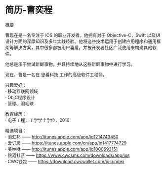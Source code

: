 # 简历-曹奕程

概要

曹现在是一名专注于 iOS 的职业开发者。他拥有对于 Objective-C，Swift 以及UI设计方面的深厚知识及多年实践经验。他将这些技术运用于创建应用程序和通用框架等解决方案，其中很多都被用户喜爱，并被开发者社区广泛使用来构建其他软件。

他总是乐于尝试新鲜事物，并且持续地从这些新鲜事物中进行学习。

现在，曹是一名在 思看科技 工作的高级软件工程师。

兴趣爱好：  
· 移动互联网领域  
· ObjC程序设计  
· 篮球、羽毛球  
  
 教育经历：  
· 电子工程，工学学士学位，2016

  
 精选项目：  
· 消汇邦 ——  http://itunes.apple.com/app/id1214743450  
· 爱订房 ——  https://itunes.apple.com/cn/app/id1417774729   
· 美咻咻 ——  http://itunes.apple.com/app/id1000593151  
· 银河社区 ——  https://www.cwcsms.com/downloads/app/ios  
· CWC钱包 ——  https://download.cwcwallet.com/ios/index  
